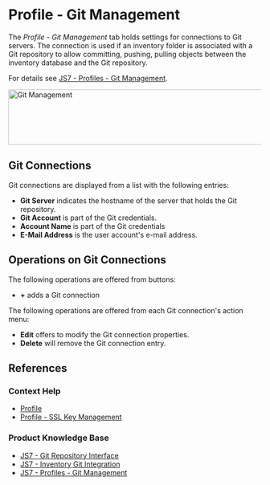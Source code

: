 # Profile - Git Management

The *Profile - Git Management* tab holds settings for connections to Git servers. The connection is used if an inventory folder is associated with a Git repository to allow committing, pushing, pulling objects between the inventory database and the Git repository.

For details see [JS7 - Profiles - Git Management](https://kb.sos-berlin.com/display/JS7/JS7+-+Profiles+-+Git+Management).

<img src="assets/help-files/images/profile-git-management.png" alt="Git Management" width="800" height="110" />

## Git Connections

Git connections are displayed from a list with the following entries:

- **Git Server** indicates the hostname of the server that holds the Git repository.
- **Git Account** is part of the Git credentials.
- **Account Name** is part of the Git credentials
- **E-Mail Address** is the user account's e-mail address.

## Operations on Git Connections

The following operations are offered from buttons:

- **+** adds a Git connection

The following operations are offered from each Git connection's action menu:

- **Edit** offers to modify the Git connection properties.
- **Delete** will remove the Git connection entry.

## References

### Context Help

- [Profile](/profile)
- [Profile - SSL Key Management](/profile-ssl-key-management)

### Product Knowledge Base

- [JS7 - Git Repository Interface](https://kb.sos-berlin.com/display/JS7/JS7+-+Git+Repository+Interface)
- [JS7 - Inventory Git Integration](https://kb.sos-berlin.com/display/JS7/JS7+-+Inventory+Git+Integration)
- [JS7 - Profiles - Git Management](https://kb.sos-berlin.com/display/JS7/JS7+-+Profiles+-+Git+Management)
